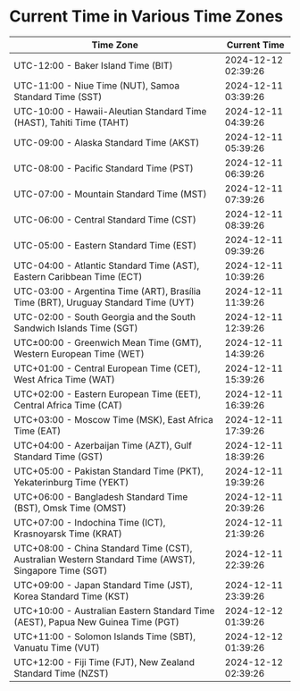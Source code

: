 # Current Time in Various Time Zones

| Time Zone | Current Time |
|-----------|--------------|
| UTC-12:00 - Baker Island Time (BIT) | 2024-12-12 02:39:26 |
| UTC-11:00 - Niue Time (NUT), Samoa Standard Time (SST) | 2024-12-11 03:39:26 |
| UTC-10:00 - Hawaii-Aleutian Standard Time (HAST), Tahiti Time (TAHT) | 2024-12-11 04:39:26 |
| UTC-09:00 - Alaska Standard Time (AKST) | 2024-12-11 05:39:26 |
| UTC-08:00 - Pacific Standard Time (PST) | 2024-12-11 06:39:26 |
| UTC-07:00 - Mountain Standard Time (MST) | 2024-12-11 07:39:26 |
| UTC-06:00 - Central Standard Time (CST) | 2024-12-11 08:39:26 |
| UTC-05:00 - Eastern Standard Time (EST) | 2024-12-11 09:39:26 |
| UTC-04:00 - Atlantic Standard Time (AST), Eastern Caribbean Time (ECT) | 2024-12-11 10:39:26 |
| UTC-03:00 - Argentina Time (ART), Brasília Time (BRT), Uruguay Standard Time (UYT) | 2024-12-11 11:39:26 |
| UTC-02:00 - South Georgia and the South Sandwich Islands Time (SGT) | 2024-12-11 12:39:26 |
| UTC±00:00 - Greenwich Mean Time (GMT), Western European Time (WET) | 2024-12-11 14:39:26 |
| UTC+01:00 - Central European Time (CET), West Africa Time (WAT) | 2024-12-11 15:39:26 |
| UTC+02:00 - Eastern European Time (EET), Central Africa Time (CAT) | 2024-12-11 16:39:26 |
| UTC+03:00 - Moscow Time (MSK), East Africa Time (EAT) | 2024-12-11 17:39:26 |
| UTC+04:00 - Azerbaijan Time (AZT), Gulf Standard Time (GST) | 2024-12-11 18:39:26 |
| UTC+05:00 - Pakistan Standard Time (PKT), Yekaterinburg Time (YEKT) | 2024-12-11 19:39:26 |
| UTC+06:00 - Bangladesh Standard Time (BST), Omsk Time (OMST) | 2024-12-11 20:39:26 |
| UTC+07:00 - Indochina Time (ICT), Krasnoyarsk Time (KRAT) | 2024-12-11 21:39:26 |
| UTC+08:00 - China Standard Time (CST), Australian Western Standard Time (AWST), Singapore Time (SGT) | 2024-12-11 22:39:26 |
| UTC+09:00 - Japan Standard Time (JST), Korea Standard Time (KST) | 2024-12-11 23:39:26 |
| UTC+10:00 - Australian Eastern Standard Time (AEST), Papua New Guinea Time (PGT) | 2024-12-12 01:39:26 |
| UTC+11:00 - Solomon Islands Time (SBT), Vanuatu Time (VUT) | 2024-12-12 01:39:26 |
| UTC+12:00 - Fiji Time (FJT), New Zealand Standard Time (NZST) | 2024-12-12 02:39:26 |
